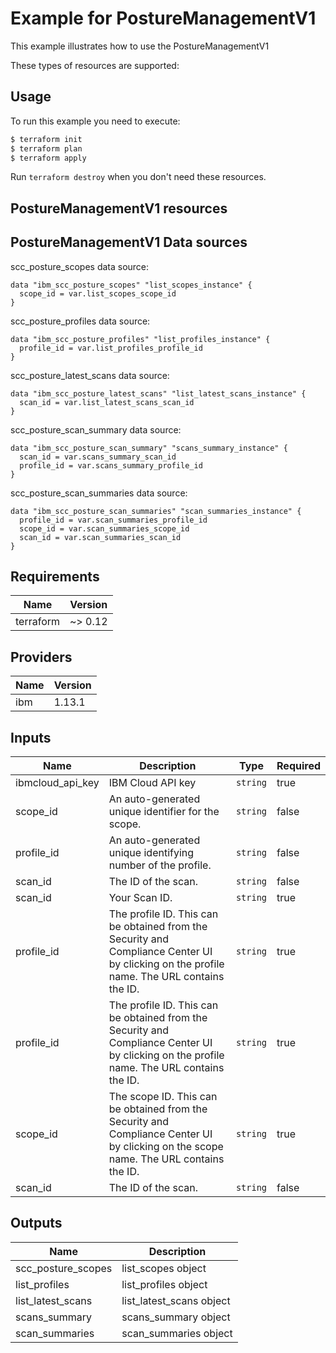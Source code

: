 # Example for PostureManagementV1

This example illustrates how to use the PostureManagementV1

These types of resources are supported:


## Usage

To run this example you need to execute:

```bash
$ terraform init
$ terraform plan
$ terraform apply
```

Run `terraform destroy` when you don't need these resources.


## PostureManagementV1 resources


## PostureManagementV1 Data sources

scc_posture_scopes data source:

```hcl
data "ibm_scc_posture_scopes" "list_scopes_instance" {
  scope_id = var.list_scopes_scope_id
}
```
scc_posture_profiles data source:

```hcl
data "ibm_scc_posture_profiles" "list_profiles_instance" {
  profile_id = var.list_profiles_profile_id
}
```
scc_posture_latest_scans data source:

```hcl
data "ibm_scc_posture_latest_scans" "list_latest_scans_instance" {
  scan_id = var.list_latest_scans_scan_id
}
```
scc_posture_scan_summary data source:

```hcl
data "ibm_scc_posture_scan_summary" "scans_summary_instance" {
  scan_id = var.scans_summary_scan_id
  profile_id = var.scans_summary_profile_id
}
```
scc_posture_scan_summaries data source:

```hcl
data "ibm_scc_posture_scan_summaries" "scan_summaries_instance" {
  profile_id = var.scan_summaries_profile_id
  scope_id = var.scan_summaries_scope_id
  scan_id = var.scan_summaries_scan_id
}
```

## Requirements

| Name | Version |
|------|---------|
| terraform | ~> 0.12 |

## Providers

| Name | Version |
|------|---------|
| ibm | 1.13.1 |

## Inputs

| Name | Description | Type | Required |
|------|-------------|------|---------|
| ibmcloud\_api\_key | IBM Cloud API key | `string` | true |
| scope_id | An auto-generated unique identifier for the scope. | `string` | false |
| profile_id | An auto-generated unique identifying number of the profile. | `string` | false |
| scan_id | The ID of the scan. | `string` | false |
| scan_id | Your Scan ID. | `string` | true |
| profile_id | The profile ID. This can be obtained from the Security and Compliance Center UI by clicking on the profile name. The URL contains the ID. | `string` | true |
| profile_id | The profile ID. This can be obtained from the Security and Compliance Center UI by clicking on the profile name. The URL contains the ID. | `string` | true |
| scope_id | The scope ID. This can be obtained from the Security and Compliance Center UI by clicking on the scope name. The URL contains the ID. | `string` | true |
| scan_id | The ID of the scan. | `string` | false |

## Outputs

| Name | Description |
|------|-------------|
| scc_posture_scopes | list_scopes object |
| list_profiles | list_profiles object |
| list_latest_scans | list_latest_scans object |
| scans_summary | scans_summary object |
| scan_summaries | scan_summaries object |
